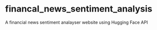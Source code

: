 # financal_news_sentiment_analysis
A financial news sentiment analayser website using Hugging Face API

